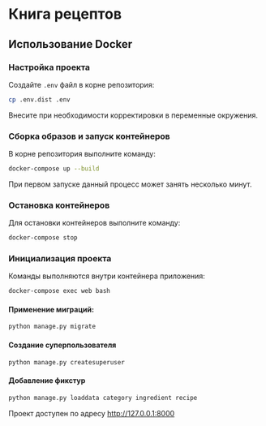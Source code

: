 # Книга рецептов

## Использование Docker

### Настройка проекта

Создайте `.env` файл в корне репозитория:

```bash
cp .env.dist .env
```

Внесите при необходимости корректировки в переменные окружения.

### Сборка образов и запуск контейнеров

В корне репозитория выполните команду:

```bash
docker-compose up --build
```

При первом запуске данный процесс может занять несколько минут.

### Остановка контейнеров

Для остановки контейнеров выполните команду:

```bash
docker-compose stop
```

### Инициализация проекта

Команды выполняются внутри контейнера приложения:

```bash
docker-compose exec web bash
```

#### Применение миграций:

```bash
python manage.py migrate
```


#### Создание суперпользователя

```bash
python manage.py createsuperuser
```

#### Добавление фикстур

```bash
python manage.py loaddata category ingredient recipe
```

Проект доступен по адресу http://127.0.0.1:8000
